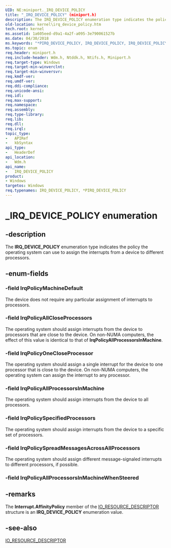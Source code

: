 ```yaml
---
UID: NE:miniport._IRQ_DEVICE_POLICY
title: "_IRQ_DEVICE_POLICY" (miniport.h)
description: The IRQ_DEVICE_POLICY enumeration type indicates the policy the operating system can use to assign the interrupts from a device to different processors.
old-location: kernel\irq_device_policy.htm
tech.root: kernel
ms.assetid: 1a605eed-d9a1-4a2f-a095-3e790061527b
ms.date: 04/30/2018
ms.keywords: "*PIRQ_DEVICE_POLICY, IRQ_DEVICE_POLICY, IRQ_DEVICE_POLICY enumeration [Kernel-Mode Driver Architecture], IrqPolicyAllCloseProcessors, IrqPolicyAllProcessorsInMachine, IrqPolicyMachineDefault, IrqPolicyOneCloseProcessor, IrqPolicySpecifiedProcessors, IrqPolicySpreadMessagesAcrossAllProcessors, PIRQ_DEVICE_POLICY, PIRQ_DEVICE_POLICY enumeration pointer [Kernel-Mode Driver Architecture], _IRQ_DEVICE_POLICY, kernel.irq_device_policy, sysenum_09bcf230-5558-447e-8646-c60d807365d4.xml, wdm/IRQ_DEVICE_POLICY, wdm/IrqPolicyAllCloseProcessors, wdm/IrqPolicyAllProcessorsInMachine, wdm/IrqPolicyMachineDefault, wdm/IrqPolicyOneCloseProcessor, wdm/IrqPolicySpecifiedProcessors, wdm/IrqPolicySpreadMessagesAcrossAllProcessors, wdm/PIRQ_DEVICE_POLICY"
ms.topic: enum
req.header: miniport.h
req.include-header: Wdm.h, Ntddk.h, Ntifs.h, Miniport.h
req.target-type: Windows
req.target-min-winverclnt: 
req.target-min-winversvr: 
req.kmdf-ver: 
req.umdf-ver: 
req.ddi-compliance: 
req.unicode-ansi: 
req.idl: 
req.max-support: 
req.namespace: 
req.assembly: 
req.type-library: 
req.lib: 
req.dll: 
req.irql: 
topic_type:
-	APIRef
-	kbSyntax
api_type:
-	HeaderDef
api_location:
-	Wdm.h
api_name:
-	IRQ_DEVICE_POLICY
product:
- Windows
targetos: Windows
req.typenames: IRQ_DEVICE_POLICY, *PIRQ_DEVICE_POLICY
---
```


# _IRQ_DEVICE_POLICY enumeration


## -description


The <b>IRQ_DEVICE_POLICY</b> enumeration type indicates the policy the operating system can use to assign the interrupts from a device to different processors.


## -enum-fields




### -field IrqPolicyMachineDefault

The device does not require any particular assignment of interrupts to processors.


### -field IrqPolicyAllCloseProcessors

The operating system should assign interrupts from the device to processors that are close to the device. On non-NUMA computers, the effect of this value is identical to that of <b>IrqPolicyAllProcessorsInMachine</b>.


### -field IrqPolicyOneCloseProcessor

The operating system should assign a single interrupt for the device to one processor that is close to the device. On non-NUMA computers, the operating system can assign the interrupt to any processor.


### -field IrqPolicyAllProcessorsInMachine

The operating system should assign interrupts from the device to all processors.


### -field IrqPolicySpecifiedProcessors

The operating system should assign interrupts from the device to a specific set of processors.


### -field IrqPolicySpreadMessagesAcrossAllProcessors

The operating system should assign different message-signaled interrupts to different processors, if possible. 


### -field IrqPolicyAllProcessorsInMachineWhenSteered




## -remarks



The <b>Interrupt.AffinityPolicy</b> member of the <a href="https://msdn.microsoft.com/03e3a656-c691-4aff-bcc8-4e0bc8390fd7">IO_RESOURCE_DESCRIPTOR</a> structure is an <b>IRQ_DEVICE_POLICY</b> enumeration value.




## -see-also




<a href="https://msdn.microsoft.com/03e3a656-c691-4aff-bcc8-4e0bc8390fd7">IO_RESOURCE_DESCRIPTOR</a>
 

 

